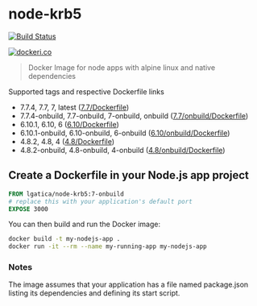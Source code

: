# node-krb5

[![Build Status](https://travis-ci.org/lgaticaq/node-krb5.svg?branch=master)](https://travis-ci.org/lgaticaq/node-krb5)

[![dockeri.co](http://dockeri.co/image/lgatica/node-krb5)](https://hub.docker.com/r/lgatica/node-krb5/)

> Docker Image for node apps with alpine linux and native dependencies

Supported tags and respective Dockerfile links

- 7.7.4, 7.7, 7, latest ([7.7/Dockerfile](https://github.com/lgaticaq/node-krb5/blob/master/7.7.4/Dockerfile))
- 7.7.4-onbuild, 7.7-onbuild, 7-onbuild, onbuild ([7.7/onbuild/Dockerfile](https://github.com/lgaticaq/node-krb5/blob/master/7.7.4/onbuild/Dockerfile))
- 6.10.1, 6.10, 6 ([6.10/Dockerfile](https://github.com/lgaticaq/node-krb5/blob/master/6.10.1/Dockerfile))
- 6.10.1-onbuild, 6.10-onbuild, 6-onbuild ([6.10/onbuild/Dockerfile](https://github.com/lgaticaq/node-krb5/blob/master/6.10.1/onbuild/Dockerfile))
- 4.8.2, 4.8, 4 ([4.8/Dockerfile](https://github.com/lgaticaq/node-krb5/blob/master/4.8.2/Dockerfile))
- 4.8.2-onbuild, 4.8-onbuild, 4-onbuild ([4.8/onbuild/Dockerfile](https://github.com/lgaticaq/node-krb5/blob/master/4.8.2/onbuild/Dockerfile))

## Create a Dockerfile in your Node.js app project
```dockerfile
FROM lgatica/node-krb5:7-onbuild
# replace this with your application's default port
EXPOSE 3000
```

You can then build and run the Docker image:

```bash
docker build -t my-nodejs-app .
docker run -it --rm --name my-running-app my-nodejs-app
```

### Notes
The image assumes that your application has a file named package.json listing its dependencies and defining its start script.
